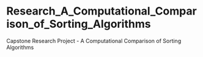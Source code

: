 # Research_A_Computational_Comparison_of_Sorting_Algorithms
Capstone Research Project - A Computational Comparison of Sorting Algorithms
